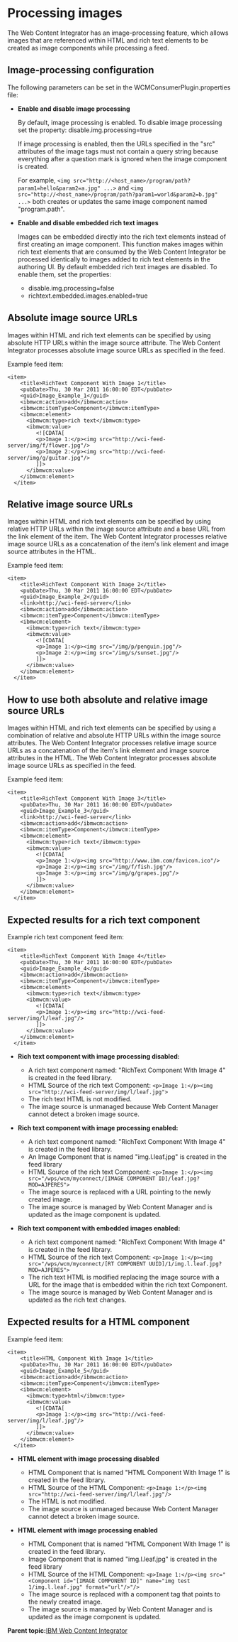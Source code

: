 # Processing images

The Web Content Integrator has an image-processing feature, which allows images that are referenced within HTML and rich text elements to be created as image components while processing a feed.

## Image-processing configuration

The following parameters can be set in the WCMConsumerPlugin.properties file:

-   **Enable and disable image processing**

    By default, image processing is enabled. To disable image processing set the property: disable.img.processing=true

    If image processing is enabled, then the URLs specified in the "src" attributes of the image tags must not contain a query string because everything after a question mark is ignored when the image component is created.

    For example, `<img src="http://<host_name>/program/path?param1=hello&param2=a.jpg" ...>` and `<img src="http://<host_name>/program/path?param1=world&param2=b.jpg" ...>` both creates or updates the same image component named "program.path".

-   **Enable and disable embedded rich text images**

    Images can be embedded directly into the rich text elements instead of first creating an image component. This function makes images within rich text elements that are consumed by the Web Content Integrator be processed identically to images added to rich text elements in the authoring UI. By default embedded rich text images are disabled. To enable them, set the properties:

    -   disable.img.processing=false
    -   richtext.embedded.images.enabled=true

## Absolute image source URLs

Images within HTML and rich text elements can be specified by using absolute HTTP URLs within the image source attribute. The Web Content Integrator processes absolute image source URLs as specified in the feed.

Example feed item:

```
<item>
    <title>RichText Component With Image 1</title>
    <pubDate>Thu, 30 Mar 2011 16:00:00 EDT</pubDate>
    <guid>Image_Example_1</guid>
    <ibmwcm:action>add</ibmwcm:action>
    <ibmwcm:itemType>Component</ibmwcm:itemType>
    <ibmwcm:element>
      <ibmwcm:type>rich text</ibmwcm:type>
      <ibmwcm:value>
         <![CDATA[
         <p>Image 1:</p><img src="http://wci-feed-server/img/f/flower.jpg"/>
         <p>Image 2:</p><img src="http://wci-feed-server/img/g/guitar.jpg"/>
         ]]>
      </ibmwcm:value>
    </ibmwcm:element>
  </item>
```

## Relative image source URLs

Images within HTML and rich text elements can be specified by using relative HTTP URLs within the image source attribute and a base URL from the link element of the item. The Web Content Integrator processes relative image source URLs as a concatenation of the item's link element and image source attributes in the HTML.

Example feed item:

```
<item>
    <title>RichText Component With Image 2</title>
    <pubDate>Thu, 30 Mar 2011 16:00:00 EDT</pubDate>
    <guid>Image_Example_2</guid>
    <link>http://wci-feed-server</link>
    <ibmwcm:action>add</ibmwcm:action>
    <ibmwcm:itemType>Component</ibmwcm:itemType>
    <ibmwcm:element>
      <ibmwcm:type>rich text</ibmwcm:type>
      <ibmwcm:value>
         <![CDATA[
         <p>Image 1:</p><img src="/img/p/penguin.jpg"/>
         <p>Image 2:</p><img src="/img/s/sunset.jpg"/>
         ]]>
      </ibmwcm:value>
    </ibmwcm:element>
  </item>
```

## How to use both absolute and relative image source URLs

Images within HTML and rich text elements can be specified by using a combination of relative and absolute HTTP URLs within the image source attributes. The Web Content Integrator processes relative image source URLs as a concatenation of the item's link element and image source attributes in the HTML. The Web Content Integrator processes absolute image source URLs as specified in the feed.

Example feed item:

```
<item>
    <title>RichText Component With Image 3</title>
    <pubDate>Thu, 30 Mar 2011 16:00:00 EDT</pubDate>
    <guid>Image_Example_3</guid>
    <link>http://wci-feed-server</link>
    <ibmwcm:action>add</ibmwcm:action>
    <ibmwcm:itemType>Component</ibmwcm:itemType>
    <ibmwcm:element>
      <ibmwcm:type>rich text</ibmwcm:type>
      <ibmwcm:value>
         <![CDATA[
         <p>Image 1:</p><img src="http://www.ibm.com/favicon.ico"/>
         <p>Image 2:</p><img src="/img/f/fish.jpg"/>
         <p>Image 3:</p><img src="/img/g/grapes.jpg"/>
         ]]>
      </ibmwcm:value>
    </ibmwcm:element>
  </item>
```

## Expected results for a rich text component

Example rich text component feed item:

```
<item>
    <title>RichText Component With Image 4</title>
    <pubDate>Thu, 30 Mar 2011 16:00:00 EDT</pubDate>
    <guid>Image_Example_4</guid>
    <ibmwcm:action>add</ibmwcm:action>
    <ibmwcm:itemType>Component</ibmwcm:itemType>
    <ibmwcm:element>
      <ibmwcm:type>rich text</ibmwcm:type>
      <ibmwcm:value>
         <![CDATA[
         <p>Image 1:</p><img src="http://wci-feed-server/img/l/leaf.jpg"/>
         ]]>
      </ibmwcm:value>
    </ibmwcm:element>
  </item>
```

-   **Rich text component with image processing disabled:**

    -   A rich text component named: "RichText Component With Image 4" is created in the feed library.
    -   HTML Source of the rich text Component: `<p>Image 1:</p><img src="http://wci-feed-server/img/l/leaf.jpg">`
    -   The rich text HTML is not modified.
    -   The image source is unmanaged because Web Content Manager cannot detect a broken image source.
-   **Rich text component with image processing enabled:**

    -   A rich text component named: "RichText Component With Image 4" is created in the feed library.
    -   An Image Component that is named "img.l.leaf.jpg" is created in the feed library
    -   HTML Source of the rich text Component: `<p>Image 1:</p><img src="/wps/wcm/myconnect/[IMAGE COMPONENT ID]/leaf.jpg?MOD=AJPERES">`
    -   The image source is replaced with a URL pointing to the newly created image.
    -   The image source is managed by Web Content Manager and is updated as the image component is updated.
-   **Rich text component with embedded images enabled:**

    -   A rich text component named: "RichText Component With Image 4" is created in the feed library.
    -   HTML Source of the rich text Component: `<p>Image 1:</p><img src="/wps/wcm/myconnect/[RT COMPONENT UUID]/1/img.l.leaf.jpg?MOD=AJPERES">`
    -   The rich text HTML is modified replacing the image source with a URL for the image that is embedded within the rich text Component.
    -   The image source is managed by Web Content Manager and is updated as the rich text changes.

## Expected results for a HTML component

Example feed item:

```
<item>
    <title>HTML Component With Image 1</title>
    <pubDate>Thu, 30 Mar 2011 16:00:00 EDT</pubDate>
    <guid>Image_Example_5</guid>
    <ibmwcm:action>add</ibmwcm:action>
    <ibmwcm:itemType>Component</ibmwcm:itemType>
    <ibmwcm:element>
      <ibmwcm:type>html</ibmwcm:type>
      <ibmwcm:value>
         <![CDATA[
         <p>Image 1:</p><img src="http://wci-feed-server/img/l/leaf.jpg"/>
         ]]>
      </ibmwcm:value>
    </ibmwcm:element>
  </item>
```

-   **HTML element with image processing disabled**

    -   HTML Component that is named "HTML Component With Image 1" is created in the feed library.
    -   HTML Source of the HTML Component: `<p>Image 1:</p><img src="http://wci-feed-server/img/l/leaf.jpg"/>`
    -   The HTML is not modified.
    -   The image source is unmanaged because Web Content Manager cannot detect a broken image source.
-   **HTML element with image processing enabled**

    -   HTML Component that is named "HTML Component With Image 1" is created in the feed library.
    -   Image Component that is named "img.l.leaf.jpg" is created in the feed library
    -   HTML Source of the HTML Component: `<p>Image 1:</p><img src="<Component id="[IMAGE COMPONENT ID]" name="img test 1/img.l.leaf.jpg" format="url"/>"/>`
    -   The image source is replaced with a component tag that points to the newly created image.
    -   The image source is managed by Web Content Manager and is updated as the image component is updated.

**Parent topic:**[IBM Web Content Integrator](../wci/wci_intro.md)

